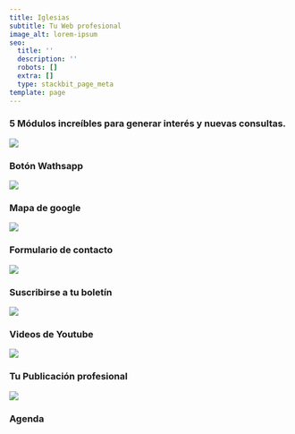 ```yaml
---
title: Iglesias
subtitle: Tu Web profesional
image_alt: lorem-ipsum
seo:
  title: ''
  description: ''
  robots: []
  extra: []
  type: stackbit_page_meta
template: page
---
```

### 5 Módulos increíbles para generar interés y nuevas consultas.

![](images/alito-wasap-101864e1.png)

### Botón Wathsapp

![](images/alito-mapa.png)

### Mapa de google

![](images/alito-formu.png)

### Formulario de contacto

![](images/alito-boletin.png)

### Suscribirse a tu boletín

![](images/alito-yt.png)

### Videos de Youtube

![](images/alito-publi.png)

### Tu Publicación profesional

![](images/alito-agenda.png)

### Agenda

